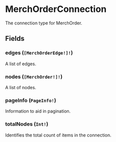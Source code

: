 # MerchOrderConnection

The connection type for MerchOrder.

## Fields

### edges (`[MerchOrderEdge!]!`)
A list of edges.

### nodes (`[MerchOrder!]!`)
A list of nodes.

### pageInfo (`PageInfo!`)
Information to aid in pagination.

### totalNodes (`Int!`)
Identifies the total count of items in the connection.
